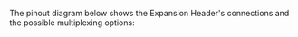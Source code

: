 The pinout diagram below shows the Expansion Header's connections and the possible multiplexing options:
